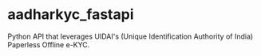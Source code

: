 # aadharkyc_fastapi

Python API that leverages UIDAI's (Unique Identification Authority of India) Paperless Offline e-KYC.